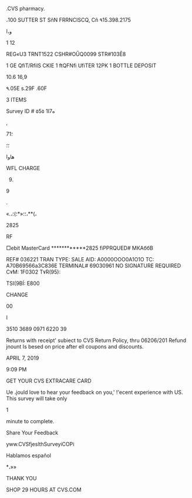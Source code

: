 .CVS pharmacy.

،100  SUTTER  ST
SñN  FRRNCISCQ,  Cñ
٩15.398.2175

و،ا

1 12

REG«U3  TRNT1522  CSHR#OŰQ0099  STR#103Ê8

1  GE  QfiT/RfilS  CKIE
1  ftQFNfi  UfiTER  12ΡΚ
1  BOTTLE  DEPOSIT

10.6
16,9

٩.05Ε
s.29F
.60F

3  ITEMS

Survey  ID  #
٥5٥  1ه7ا

,

 7؛1

 ؛؛

هاوا

WFL
CHARGE

9.

9

.

«*.،*؛؛«*؛)؛،**(،

2825

RF

□ebit  MasterCard  ************2825
fiPPRQUED#  МКАббВ

REF#  036221
TRAN  TYPE:  SALE
AID:  A0000OOO0A1O1O
TC:  A70B69566a3C836E
TERMINAL#  69030961
NO  SIGNATURE  REQUIRED
C٧M:  1F0302
T٧R(95):

TSI(9BÍ:  Ε800

CHANGE

00

ا

3510  3689  0971  6220  39

Returns  with  receipt'  subiect  to
CVS  Return  Policy,  thru  06206/201
Refund  jnount  Is  besed  on  price
after  ell  coupons  and  discounts.

APRIL  7,  2019

9:09  PM

GET  YOUR  CVS  EXTRACARE  CARD

Ue  ،jould  love  to  hear  your  feedback
on  you,'  !'ecent  experience  with  US.
This  survey  will  take  only

1

 minute  to  complete.

Share  Your  Feedback

yww.CVSfjeslthSurveyiCOPi

Hablamos  español

*،»»

THANK  YOU

SHOP  29  HOURS  AT  CVS.COM

